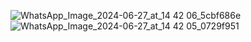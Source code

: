 ![WhatsApp_Image_2024-06-27_at_14 42 06_5cbf686e](https://github.com/user-attachments/assets/578192d3-bd6b-4d89-b6a9-5a14d0240256)
![WhatsApp_Image_2024-06-27_at_14 42 05_0729f951](https://github.com/user-attachments/assets/1f2c34b0-34e6-439c-8d6d-f5aad8d648d2)
